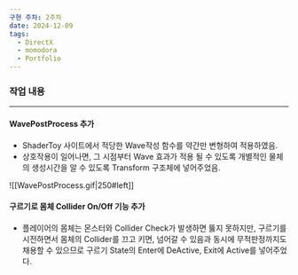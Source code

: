 ```yaml
---
구현 주차: 2주차
date: 2024-12-09
tags:
  - DirectX
  - momodora
  - Portfolio
---
```

### 작업 내용
---


#### WavePostProcess 추가
-  ShaderToy 사이트에서 적당한 Wave작성 함수를 약간만 변형하여 적용하였음.
-  상호작용이 일어나면, 그 시점부터 Wave 효과가 적용 될 수 있도록 개별적인 물체의 생성시간을 알 수 있도록 Transform 구조체에 넣어주었음.


![[WavePostProcess.gif|250#left]]



#### 구르기로 몸체 Collider On/Off 기능 추가
- 플레이어의 몸체는 몬스터와 Collider Check가 발생하면 뚫지 못하지만, 구르기를 시전하면서 몸체의 Collider를 끄고 키면, 넘어갈 수 있음과 동시에 무적판정까지도 채용할 수 있으므로 구르기 State의 Enter에 DeActive, Exit에 Active를 넣어주었다.


